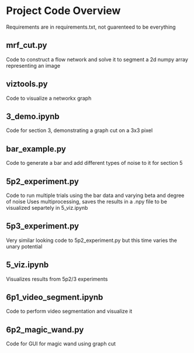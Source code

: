 # Project Code Overview

Requirements are in requirements.txt, not guarenteed to be everything

## mrf_cut.py

Code to construct a flow network and solve it to segment a 2d numpy array representing an image

## viztools.py

Code to visualize a networkx graph

## 3_demo.ipynb

Code for section 3, demonstrating a graph cut on a 3x3 pixel

## bar_example.py

Code to generate a bar and add different types of noise to it for section 5

## 5p2_experiment.py

Code to run multiple trials using the bar data and varying beta and degree of noise
Uses multiprocessing, saves the results in a .npy file to be visualized separtely in 5_viz.ipynb

## 5p3_experiment.py

Very similar looking code to 5p2_experiment.py but this time varies the unary potential

## 5_viz.ipynb

Visualizes results from 5p2/3 experiments

## 6p1_video_segment.ipynb

Code to perform video segmentation and visualize it

## 6p2_magic_wand.py

Code for GUI for magic wand using graph cut
